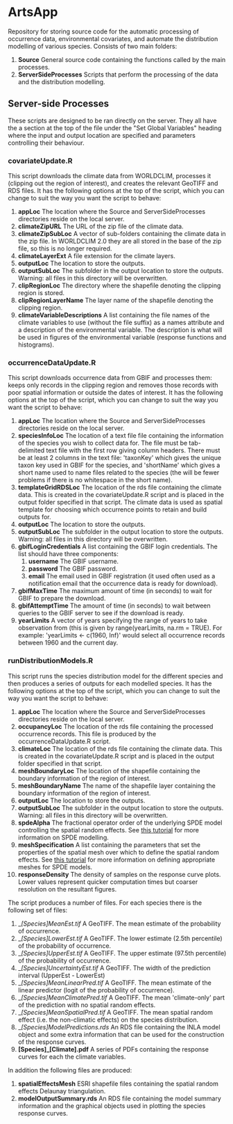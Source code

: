 # ArtsApp
Repository for storing source code for the automatic processing of occurrence data, environmental covariates, and automate the distribution modelling of various species.  Consists of two main folders:

1. __Source__ General source code containing the functions called by the main processes.
2. __ServerSideProcesses__ Scripts that perform the processing of the data and the distribution modelling.

## Server-side Processes
These scripts are designed to be ran directly on the server.  They all have the a section at the top of the file under the "Set Global Variables" heading where the input and output location are specified and parameters controlling their behaviour.

### covariateUpdate.R
This script downloads the climate data from WORLDCLIM, processes it (clipping out the region of interest), and creates the relevant GeoTIFF and RDS files.  It has the following options at the top of the script, which you can change to suit the way you want the script to behave:

1. __appLoc__ The location where the Source and ServerSideProcesses directories reside on the local server.
2. __climateZipURL__ The URL of the zip file of the climate data.
3. __climateZipSubLoc__ A vector of sub-folders containing the climate data in the zip file.  In WORLDCLIM 2.0 they are all stored in the base of the zip file, so this is no longer required.
4. __climateLayerExt__ A file extension for the climate layers.
5. __outputLoc__ The location to store the outputs.
6. __outputSubLoc__ The subfolder in the output location to store the outputs.  Warning: all files in this directory will be overwritten.
7. __clipRegionLoc__ The directory where the shapefile denoting the clipping region is stored.
8. __clipRegionLayerName__ The layer name of the shapefile denoting the clipping region.
9. __climateVariableDescriptions__ A list containing the file names of the climate variables to use (without the file suffix) as a names attribute and a description of the environmental variable.  The description is what will be used in figures of the environmental variable (response functions and histograms).

### occurrenceDataUpdate.R
This script downloads occurrence data from GBIF and processes them: keeps only records in the clipping region and removes those records with poor spatial information or outside the dates of interest.  It has the following options at the top of the script, which you can change to suit the way you want the script to behave:

1. __appLoc__ The location where the Source and ServerSideProcesses directories reside on the local server.
2. __speciesInfoLoc__ The location of a text file file containing the information of the species you wish to collect data for.  The file must be tab-delimited text file with the first row giving column headers.  There must be at least 2 columns in the text file: 'taxonKey' which gives the unique taxon key used in GBIF for the species, and 'shortName' which gives a short name used to name files related to the species (the will be fewer problems if there is no whitespace in the short name).
3. __templateGridRDSLoc__ The location of the rds file containing the climate data.  This is created in the covariateUpdate.R script and is placed in the output folder specified in that script.  The climate data is used as spatial template for choosing which occurrence points to retain and build outputs for.
4. __outputLoc__ The location to store the outputs.
5. __outputSubLoc__ The subfolder in the output location to store the outputs.  Warning: all files in this directory will be overwritten.
6. __gbifLoginCredentials__ A list containing the GBIF login credentials.  The list should have three components:
    1. __username__ The GBIF username.
    2. __password__ The GBIF password.
    3. __email__ The email used in GBIF registration (it used often used as a notification email that the occurrence data is ready for download).
7. __gbifMaxTime__ The maximum amount of time (in seconds) to wait for GBIF to prepare the download.
8. __gbifAttemptTime__ The amount of time (in seconds) to wait between queries to the GBIF server to see if the download is ready.
9. __yearLimits__ A vector of years specifying the range of years to take observation from (this is given by range(yearLimits, na.rm = TRUE).  For example: 'yearLimits <- c(1960, Inf)' would select all occurrence records between 1960 and the current day.

### runDistributionModels.R
This script runs the species distribution model for the different species and then produces a series of outputs for each modelled species.  It has the following options at the top of the script, which you can change to suit the way you want the script to behave:

1. __appLoc__ The location where the Source and ServerSideProcesses directories reside on the local server.
2. __occupancyLoc__ The location of the rds file containing the processed occurrence records.  This file is produced by the occurrenceDataUpdate.R script.
3. __climateLoc__ The location of the rds file containing the climate data.  This is created in the covariateUpdate.R script and is placed in the output folder specified in that script.
4. __meshBoundaryLoc__ The location of the shapefile containing the boundary information of the region of interest.
5. __meshBoundaryName__ The name of the shapefile layer containing the boundary information of the region of interest.
6. __outputLoc__ The location to store the outputs.
7. __outputSubLoc__ The subfolder in the output location to store the outputs.  Warning: all files in this directory will be overwritten.
8. __spdeAlpha__ The fractional operator order of the underlying SPDE model controlling the spatial random effects.  See [this tutorial](https://folk.ntnu.no/fuglstad/Lund2016/Session6/inla-spde-howto.pdf) for more information on SPDE modelling.
9. __meshSpecification__ A list containing the parameters that set the properties of the spatial mesh over which to define the spatial random effects.  See [this tutorial](https://www.math.ntnu.no/inla/r-inla.org/tutorials/spde/spde-tutorial.pdf) for more information on defining appropriate meshes for SPDE models.
10. __responseDensity__ The density of samples on the response curve plots.  Lower values represent quicker computation times but coarser resolution on the resultant figures.

The script produces a number of files.  For each species there is the following set of files:
1. __[Species]_MeanEst.tif__ A GeoTIFF.  The mean estimate of the probability of occurrence.
2. __[Species]_LowerEst.tif__ A GeoTIFF.  The lower estimate (2.5th percentile) of the probability of occurrence.
3. __[Species]_UpperEst.tif__ A GeoTIFF.  The upper estimate (97.5th percentile) of the probability of occurrence.
4. __[Species]_UncertaintyEst.tif__ A GeoTIFF.  The width of the prediction interval (UpperEst - LowerEst)
5. __[Species]_MeanLinearPred.tif__ A GeoTIFF.  The mean estimate of the linear predictor (logit of the probability of occurrence).
6. __[Species]_MeanClimatePred.tif__ A GeoTIFF.  The mean 'climate-only' part of the prediction with no spatial random effects.
7. __[Species]_MeanSpatialPred.tif__ A GeoTIFF.  The mean spatial random effect (i.e. the non-climatic effects) on the species distribution.
8. __[Species]_ModelPredictions.rds__ An RDS file containing the INLA model object and some extra information that can be used for the construction of the response curves.
9. __[Species]_[Climate].pdf__ A series of PDFs containing the response curves for each the climate variables.

In addition the following files are produced:
1. __spatialEffectsMesh__ ESRI shapefile files containing the spatial random effects Delaunay triangulation.
2. __modelOutputSummary.rds__ An RDS file containing the model summary information and the graphical objects used in plotting the species response curves.